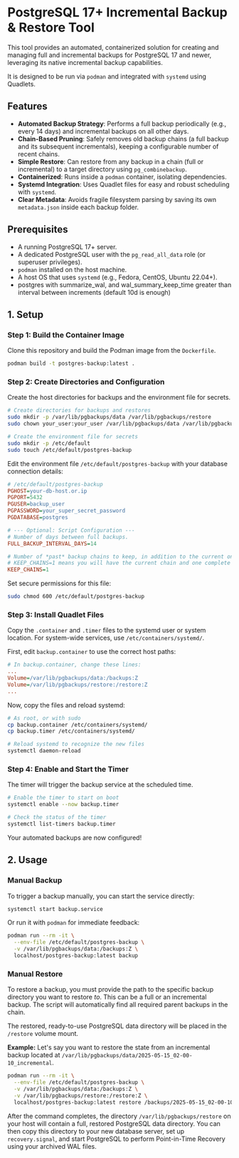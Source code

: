# PostgreSQL 17+ Incremental Backup & Restore Tool

This tool provides an automated, containerized solution for creating and managing full and incremental backups for PostgreSQL 17 and newer, leveraging its native incremental backup capabilities.

It is designed to be run via `podman` and integrated with `systemd` using Quadlets.

## Features

- **Automated Backup Strategy**: Performs a full backup periodically (e.g., every 14 days) and incremental backups on all other days.
- **Chain-Based Pruning**: Safely removes old backup chains (a full backup and its subsequent incrementals), keeping a configurable number of recent chains.
- **Simple Restore**: Can restore from any backup in a chain (full or incremental) to a target directory using `pg_combinebackup`.
- **Containerized**: Runs inside a `podman` container, isolating dependencies.
- **Systemd Integration**: Uses Quadlet files for easy and robust scheduling with `systemd`.
- **Clear Metadata**: Avoids fragile filesystem parsing by saving its own `metadata.json` inside each backup folder.

## Prerequisites

- A running PostgreSQL 17+ server.
- A dedicated PostgreSQL user with the `pg_read_all_data` role (or superuser privileges).
- `podman` installed on the host machine.
- A host OS that uses `systemd` (e.g., Fedora, CentOS, Ubuntu 22.04+).
- postgres with summarize_wal, and wal_summary_keep_time greater than interval between increments (default 10d is enough)

## 1. Setup

### Step 1: Build the Container Image

Clone this repository and build the Podman image from the `Dockerfile`.

```bash
podman build -t postgres-backup:latest .
```

### Step 2: Create Directories and Configuration

Create the host directories for backups and the environment file for secrets.

```bash
# Create directories for backups and restores
sudo mkdir -p /var/lib/pgbackups/data /var/lib/pgbackups/restore
sudo chown your_user:your_user /var/lib/pgbackups/data /var/lib/pgbackups/restore

# Create the environment file for secrets
sudo mkdir -p /etc/default
sudo touch /etc/default/postgres-backup
```

Edit the environment file `/etc/default/postgres-backup` with your database connection details:

```ini
# /etc/default/postgres-backup
PGHOST=your-db-host.or.ip
PGPORT=5432
PGUSER=backup_user
PGPASSWORD=your_super_secret_password
PGDATABASE=postgres

# --- Optional: Script Configuration ---
# Number of days between full backups.
FULL_BACKUP_INTERVAL_DAYS=14

# Number of *past* backup chains to keep, in addition to the current one.
# KEEP_CHAINS=1 means you will have the current chain and one complete old chain.
KEEP_CHAINS=1
```

Set secure permissions for this file:

```bash
sudo chmod 600 /etc/default/postgres-backup
```

### Step 3: Install Quadlet Files

Copy the `.container` and `.timer` files to the systemd user or system location. For system-wide services, use `/etc/containers/systemd/`.

First, edit `backup.container` to use the correct host paths:

```ini
# In backup.container, change these lines:
...
Volume=/var/lib/pgbackups/data:/backups:Z
Volume=/var/lib/pgbackups/restore:/restore:Z
...
```

Now, copy the files and reload systemd:

```bash
# As root, or with sudo
cp backup.container /etc/containers/systemd/
cp backup.timer /etc/containers/systemd/

# Reload systemd to recognize the new files
systemctl daemon-reload
```

### Step 4: Enable and Start the Timer

The timer will trigger the backup service at the scheduled time.

```bash
# Enable the timer to start on boot
systemctl enable --now backup.timer

# Check the status of the timer
systemctl list-timers backup.timer
```

Your automated backups are now configured!

## 2. Usage

### Manual Backup

To trigger a backup manually, you can start the service directly:

```bash
systemctl start backup.service
```

Or run it with `podman` for immediate feedback:

```bash
podman run --rm -it \
  --env-file /etc/default/postgres-backup \
  -v /var/lib/pgbackups/data:/backups:Z \
  localhost/postgres-backup:latest backup
```

### Manual Restore

To restore a backup, you must provide the path to the specific backup directory you want to restore *to*. This can be a full or an incremental backup. The script will automatically find all required parent backups in the chain.

The restored, ready-to-use PostgreSQL data directory will be placed in the `/restore` volume mount.

**Example:** Let's say you want to restore the state from an incremental backup located at `/var/lib/pgbackups/data/2025-05-15_02-00-10_incremental`.

```bash
podman run --rm -it \
  --env-file /etc/default/postgres-backup \
  -v /var/lib/pgbackups/data:/backups:Z \
  -v /var/lib/pgbackups/restore:/restore:Z \
  localhost/postgres-backup:latest restore /backups/2025-05-15_02-00-10_incremental
```

After the command completes, the directory `/var/lib/pgbackups/restore` on your host will contain a full, restored PostgreSQL data directory. You can then copy this directory to your new database server, set up `recovery.signal`, and start PostgreSQL to perform Point-in-Time Recovery using your archived WAL files.